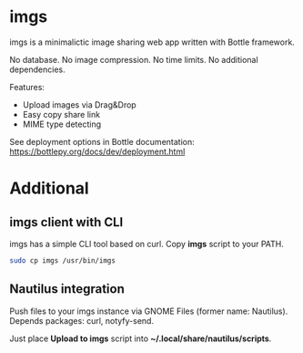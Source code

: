 # imgs

imgs is a minimalictic image sharing web app written with Bottle framework.

No database. No image compression. No time limits. No additional dependencies.

Features:
* Upload images via Drag&Drop
* Easy copy share link
* MIME type detecting

See deployment options in Bottle documentation: https://bottlepy.org/docs/dev/deployment.html

# Additional

## imgs client with CLI

imgs has a simple CLI tool based on curl. Copy **imgs** script to your PATH.

```bash
sudo cp imgs /usr/bin/imgs
```

## Nautilus integration

Push files to your imgs instance via GNOME Files (former name: Nautilus). Depends packages: curl, notyfy-send.

Just place **Upload to imgs** script into **~/.local/share/nautilus/scripts**.
